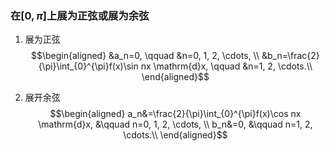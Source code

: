 ### 在$[0, \pi]$上展为正弦或展为余弦
1. 展为正弦
$$\begin{aligned}
&a_n=0, \qquad &n=0, 1, 2,
\cdots, \\
&b_n=\frac{2}{\pi}\int_{0}^{\pi}f(x)\sin nx \mathrm{d}x, \qquad &n=1, 2, \cdots.\\
\end{aligned}$$

2. 展开余弦
$$\begin{aligned}
a_n&=\frac{2}{\pi}\int_{0}^{\pi}f(x)\cos nx \mathrm{d}x, &\qquad n=0, 1, 2,
\cdots, \\
b_n&=0, &\qquad n=1, 2, \cdots.\\
\end{aligned}$$
